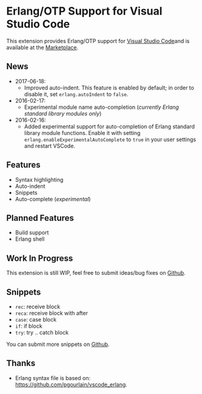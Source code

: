 # Erlang/OTP Support for Visual Studio Code

This extension provides Erlang/OTP support for [Visual Studio Code](https://code.visualstudio.com/)and is available at the [Marketplace](https://marketplace.visualstudio.com/items?itemName=yuce.erlang-otp).

## News

* 2017-06-18:
    * Improved auto-indent. This feature is enabled by default; in order to disable it, set `erlang.autoIndent` to `false`.
* 2016-02-17:
    * Experimental module name auto-completion (*currently Erlang standard library modules only*)
* 2016-02-16:
    * Added experimental support for auto-completion of Erlang standard library module functions. Enable it with setting `erlang.enableExperimentalAutoComplete` to `true` in your user settings and restart VSCode.

## Features

* Syntax highlighting
* Auto-indent
* Snippets
* Auto-complete (*experimental*)

## Planned Features

* Build support
* Erlang shell

## Work In Progress

This extension is still WIP, feel free to submit ideas/bug fixes
on [Github](https://github.com/yuce/erlang-vscode/issues).

## Snippets

* `rec`: receive block
* `reca`: receive block with after
* `case`: case block
* `if`: if block
* `try`: try .. catch block

You can submit more snippets on [Github](https://github.com/yuce/erlang-vscode/issues).

## Thanks

* Erlang syntax file is based on: https://github.com/pgourlain/vscode_erlang.
